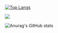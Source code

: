 [![Top Langs](https://github-readme-stats.vercel.app/api/top-langs/?username=istywork)](https://github.com/anuraghazra/github-readme-stats)

<img src="http://mazassumnida.wtf/api/v2/generate_badge?boj=rfyam8562">

![Anurag's GitHub stats](https://github-readme-stats.vercel.app/api?username=istywork&show_icons=true&theme=dracula)

<!--
**istywork/istywork** is a ✨ _special_ ✨ repository because its `README.md` (this file) appears on your GitHub profile.

Here are some ideas to get you started:

- 🔭 I’m currently working on ...
- 🌱 I’m currently learning ...
- 👯 I’m looking to collaborate on ...
- 🤔 I’m looking for help with ...
- 💬 Ask me about ...
- 📫 How to reach me: ...
- 😄 Pronouns: ...
- ⚡ Fun fact: ...
-->

